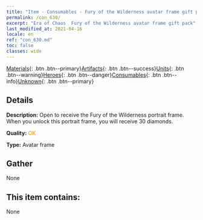 ```yaml
---
title: "Item - Consumables - Fury of the Wilderness avatar frame gift pack"
permalink: /con_630/
excerpt: "Era of Chaos  Fury of the Wilderness avatar frame gift pack"
last_modified_at: 2021-04-16
locale: en
ref: "con_630.md"
toc: false
classes: wide
---
```

 [Materials](/Items/){: .btn .btn--primary}[Artifacts](/Items/Artifacts/){: .btn .btn--success}[Units](/Items/Units/){: .btn .btn--warning}[Heroes](/Items/Heroes/){: .btn .btn--danger}[Consumables](/Items/Consumables/){: .btn .btn--info}[Unknown](/Items/Unknown/){: .btn .btn--primary}

## Details
 **Description:** Open to receive the Fury of the Wilderness portrait frame. When you unlock this portrait frame, you will receive 30 diamonds.

 **Quality:** <span style="color: #FF8C00">OK</span>

 **Type:** Avatar frame

## Gather

  None

## This item contains:

  None


